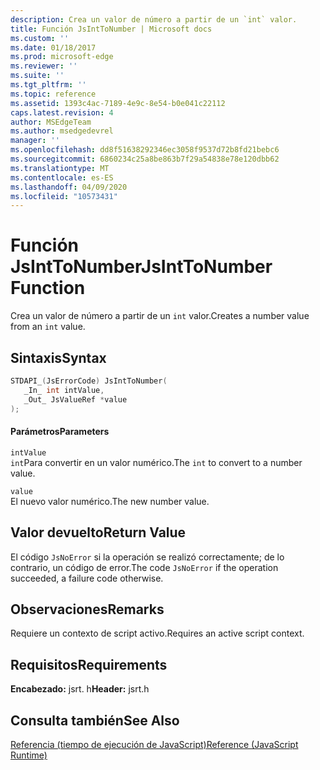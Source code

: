 ```yaml
---
description: Crea un valor de número a partir de un `int` valor.
title: Función JsIntToNumber | Microsoft docs
ms.custom: ''
ms.date: 01/18/2017
ms.prod: microsoft-edge
ms.reviewer: ''
ms.suite: ''
ms.tgt_pltfrm: ''
ms.topic: reference
ms.assetid: 1393c4ac-7189-4e9c-8e54-b0e041c22112
caps.latest.revision: 4
author: MSEdgeTeam
ms.author: msedgedevrel
manager: ''
ms.openlocfilehash: dd8f51638292346ec3058f9537d72b8fd21bebc6
ms.sourcegitcommit: 6860234c25a8be863b7f29a54838e78e120dbb62
ms.translationtype: MT
ms.contentlocale: es-ES
ms.lasthandoff: 04/09/2020
ms.locfileid: "10573431"
---
```

# <span data-ttu-id="c2895-103">Función JsIntToNumber</span><span class="sxs-lookup"><span data-stu-id="c2895-103">JsIntToNumber Function</span></span>
<span data-ttu-id="c2895-104">Crea un valor de número a partir de un `int` valor.</span><span class="sxs-lookup"><span data-stu-id="c2895-104">Creates a number value from an `int` value.</span></span>  
  
## <span data-ttu-id="c2895-105">Sintaxis</span><span class="sxs-lookup"><span data-stu-id="c2895-105">Syntax</span></span>  
  
```cpp  
STDAPI_(JsErrorCode) JsIntToNumber(  
   _In_ int intValue,  
   _Out_ JsValueRef *value  
);  
```  
  
#### <span data-ttu-id="c2895-106">Parámetros</span><span class="sxs-lookup"><span data-stu-id="c2895-106">Parameters</span></span>  
 `intValue`  
 <span data-ttu-id="c2895-107">`int`Para convertir en un valor numérico.</span><span class="sxs-lookup"><span data-stu-id="c2895-107">The `int` to convert to a number value.</span></span>  
  
 `value`  
 <span data-ttu-id="c2895-108">El nuevo valor numérico.</span><span class="sxs-lookup"><span data-stu-id="c2895-108">The new number value.</span></span>  
  
## <span data-ttu-id="c2895-109">Valor devuelto</span><span class="sxs-lookup"><span data-stu-id="c2895-109">Return Value</span></span>  
 <span data-ttu-id="c2895-110">El código `JsNoError` si la operación se realizó correctamente; de lo contrario, un código de error.</span><span class="sxs-lookup"><span data-stu-id="c2895-110">The code `JsNoError` if the operation succeeded, a failure code otherwise.</span></span>  
  
## <span data-ttu-id="c2895-111">Observaciones</span><span class="sxs-lookup"><span data-stu-id="c2895-111">Remarks</span></span>  
 <span data-ttu-id="c2895-112">Requiere un contexto de script activo.</span><span class="sxs-lookup"><span data-stu-id="c2895-112">Requires an active script context.</span></span>  
  
## <span data-ttu-id="c2895-113">Requisitos</span><span class="sxs-lookup"><span data-stu-id="c2895-113">Requirements</span></span>  
 <span data-ttu-id="c2895-114">**Encabezado:** jsrt. h</span><span class="sxs-lookup"><span data-stu-id="c2895-114">**Header:** jsrt.h</span></span>  
  
## <span data-ttu-id="c2895-115">Consulta también</span><span class="sxs-lookup"><span data-stu-id="c2895-115">See Also</span></span>  
 [<span data-ttu-id="c2895-116">Referencia (tiempo de ejecución de JavaScript)</span><span class="sxs-lookup"><span data-stu-id="c2895-116">Reference (JavaScript Runtime)</span></span>](../chakra-hosting/reference-javascript-runtime.md)